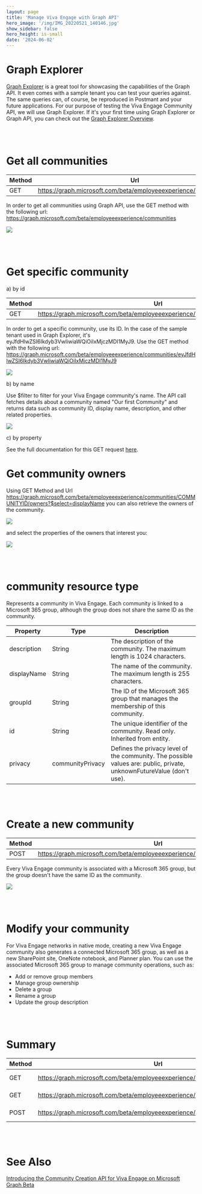 ```yaml
---
layout: page
title: 'Manage Viva Engage with Graph API'
hero_image: '/img/IMG_20220521_140146.jpg'
show_sidebar: false
hero_height: is-small
date: '2024-06-02'
---
```



<h1>Graph Explorer</h1>

[Graph Explorer](https://developer.microsoft.com/en-us/graph/graph-explorer) is a great tool for showcasing the capabilities of the Graph API. It even comes with a sample tenant you can test your queries against. The same queries can, of course, be reproduced in Postmant and your future applications. For our purpose of testing the Viva Engage Community API, we will use Graph Explorer. If it's your first time using Graph Explorer or Graph API, you can check out the [Graph Explorer Overview](https://learn.microsoft.com/en-us/graph/graph-explorer/graph-explorer-overview).

<br/><br/>

<h1>Get all communities</h1>

| Method |	Url |
|---|---|
|GET| https://graph.microsoft.com/beta/employeeexperience/communities |

In order to get all communities using Graph API, use the GET method with the following url: https://graph.microsoft.com/beta/employeeexperience/communities

<img src="/articles/images/VivaGraphAPI.PNG">

<br/><br/>

<h1>Get specific community</h1>

a) by id

| Method |	Url |
|---|---|
|GET| https://graph.microsoft.com/beta/employeeexperience/communities/COMMUNITYID |

In order to get a specific community, use its ID. In the case of the sample tenant used in Graph Explorer, it's eyJfdHlwZSI6Ikdyb3VwIiwiaWQiOiIxMjczMDI1MyJ9. Use the GET method with the following url: https://graph.microsoft.com/beta/employeeexperience/communities/eyJfdHlwZSI6Ikdyb3VwIiwiaWQiOiIxMjczMDI1MyJ9

<img src="/articles/images/VivaGraphAPI2.PNG">


b) by name

Use $filter to filter for your Viva Engage community's name. The API call fetches details about a community named "Our first Community" and returns data such as community ID, display name, description, and other related properties.

<img src="/articles/images/VivaGraphAPI3.PNG">

c) by property



See the full documentation for this GET request [here](https://learn.microsoft.com/en-us/graph/api/community-get?view=graph-rest-beta&tabs=http).


<h1>Get community owners</h1>

Using GET Method and Url https://graph.microsoft.com/beta/employeeexperience/communities/COMMUNITYID/owners?$select=displayName  you can also retrieve the owners of the community.

<img src="/articles/images/VivaGraphAPIOwners.PNG">


and select the properties of the owners that interest you:

<img src="/articles/images/VivaGraphAPIOwners2.PNG">


<br/><br/>

<h1>community resource type</h1>

Represents a community in Viva Engage. Each community is linked to a Microsoft 365 group, although the group does not share the same ID as the community.

| Property |	Type	| Description |
|---|---|---|
description	| String	| The description of the community. The maximum length is 1024 characters.
displayName	| String	| The name of the community. The maximum length is 255 characters.
groupId	| String	| The ID of the Microsoft 365 group that manages the membership of this community.
id	| String	| The unique identifier of the community. Read only. Inherited from entity.
privacy	| communityPrivacy	| Defines the privacy level of the community. The possible values are: public, private, unknownFutureValue (don't use).


<br/><br/>

<h1>Create a new community</h1>

| Method |	Url |
|---|---|
|POST| https://graph.microsoft.com/beta/employeeexperience/communities/COMMUNITYID |

Every Viva Engage community is associated with a Microsoft 365 group, but the group doesn't have the same ID as the community. 

<img src="/articles/images/VivaGraphAPI3.PNG">


<br/><br/>

<h1>Modify your community</h1>

For Viva Engage networks in native mode, creating a new Viva Engage community also generates a connected Microsoft 365 group, as well as a new SharePoint site, OneNote notebook, and Planner plan. You can use the associated Microsoft 365 group to manage community operations, such as:

* Add or remove group members
* Manage group ownership
* Delete a group
* Rename a group
* Update the group description


<br/><br/>

<h1>Summary</h1>


| Method |	Url | Description |
|---|---|---|
|GET| https://graph.microsoft.com/beta/employeeexperience/communities | Get all communities |
|GET| https://graph.microsoft.com/beta/employeeexperience/communities/COMMUNITYID | Get specific community|
|POST| https://graph.microsoft.com/beta/employeeexperience/communities/COMMUNITYID | Create a community|


<br/><br/>

<h1>See Also</h1>

[Introducing the Community Creation API for Viva Engage on Microsoft Graph Beta ](https://techcommunity.microsoft.com/t5/viva-engage-blog/introducing-the-community-creation-api-for-viva-engage-on/ba-p/4011966
)
